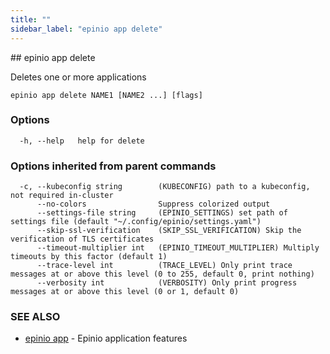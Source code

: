 ```yaml
---
title: ""
sidebar_label: "epinio app delete"
---
```


<head>
  <link rel="canonical" href="https://docs.epinio.io/references/commands/cli/app/epinio_app_delete"/>
</head>
## epinio app delete

Deletes one or more applications

```
epinio app delete NAME1 [NAME2 ...] [flags]
```

### Options

```
  -h, --help   help for delete
```

### Options inherited from parent commands

```
  -c, --kubeconfig string        (KUBECONFIG) path to a kubeconfig, not required in-cluster
      --no-colors                Suppress colorized output
      --settings-file string     (EPINIO_SETTINGS) set path of settings file (default "~/.config/epinio/settings.yaml")
      --skip-ssl-verification    (SKIP_SSL_VERIFICATION) Skip the verification of TLS certificates
      --timeout-multiplier int   (EPINIO_TIMEOUT_MULTIPLIER) Multiply timeouts by this factor (default 1)
      --trace-level int          (TRACE_LEVEL) Only print trace messages at or above this level (0 to 255, default 0, print nothing)
      --verbosity int            (VERBOSITY) Only print progress messages at or above this level (0 or 1, default 0)
```

### SEE ALSO

* [epinio app](./epinio_app.md)	 - Epinio application features

